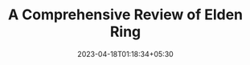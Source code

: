 ---
title: "A Comprehensive Review of Elden Ring"
date: 2023-04-18T01:18:34+05:30
draft: true
cover: 
    image: blog/elden-ring-review-cover.png
    alt: "Elden Ring Review"
    caption: "How Elden Ring stole my heart: A comprehensive review of its lore, characters, gameplay, and more!" 
description: "A rumination on my love and adoration for Elden Ring. A comprehensive review of its lore, characters, gameplay, and more!"
tags: ["videogames"]
---